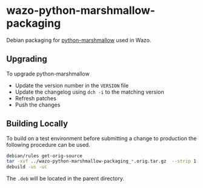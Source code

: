 # wazo-python-marshmallow-packaging

Debian packaging for [python-marshmallow](https://github.com/marshmallow-code/marshmallow) used in Wazo.

## Upgrading

To upgrade python-marshmallow

* Update the version number in the `VERSION` file
* Update the changelog using `dch -i` to the matching version
* Refresh patches
* Push the changes

## Building Locally

To build on a test environment before submitting a change to production the following procedure can be used.

```sh
debian/rules get-orig-source
tar -xvf ../wazo-python-marshmallow-packaging_*.orig.tar.gz  --strip 1
debuild -us -uc
```
The `.deb` will be located in the parent directory.
